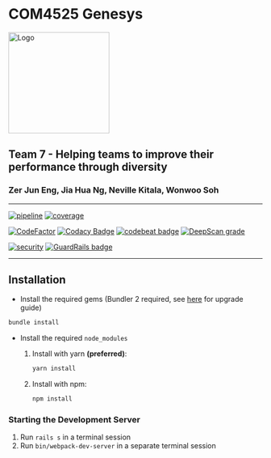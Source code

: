 # COM4525 Genesys

<img width="200" src="https://raw.githubusercontent.com/Juneezee/project/master/public/images/logo/logo_horizontal.svg?sanitize=true" alt="Logo">

## Team 7 - Helping teams to improve their performance through diversity

### Zer Jun Eng, Jia Hua Ng, Neville Kitala, Wonwoo Soh

* * *

[![pipeline](https://git.shefcompsci.org.uk/com4525-2019-20/team07/project/badges/master/pipeline.svg)](https://git.shefcompsci.org.uk/com4525-2019-20/team07/project/pipelines)
[![coverage](https://git.shefcompsci.org.uk/com4525-2019-20/team07/project/badges/master/coverage.svg)](https://juneezee.github.io/project)

[![CodeFactor](https://www.codefactor.io/repository/github/juneezee/diversify/badge)](https://www.codefactor.io/repository/github/juneezee/diversify/issues)
[![Codacy Badge](https://api.codacy.com/project/badge/Grade/d609b36fd4534ca48d8c86e762fa0d51)](https://www.codacy.com/manual/Juneezee/project?utm_source=github.com&utm_medium=referral&utm_content=Juneezee/project&utm_campaign=Badge_Grade)
[![codebeat badge](https://codebeat.co/badges/01195a38-ef45-42b3-a609-14d65e55a40c)](https://codebeat.co/projects/github-com-juneezee-project-master)
[![DeepScan grade](https://deepscan.io/api/teams/5941/projects/8683/branches/108632/badge/grade.svg)](https://deepscan.io/dashboard#view=project&tid=5941&pid=8683&bid=108632)

[![security](https://hakiri.io/github/Juneezee/project/master.svg)](https://hakiri.io/github/Juneezee/project/master)
[![GuardRails badge](https://api.guardrails.io/v2/badges/Juneezee/diversify.svg?token=0bd329499a2c2a192e32591c66cecebdd048f143cadbead5c2ade1248d7d8cee&provider=github)](https://dashboard.guardrails.io/gh/Juneezee/28974)

* * *

## Installation

-   Install the required gems (Bundler 2 required, see
    [here](https://bundler.io/v2.0/guides/bundler_2_upgrade.html) for upgrade guide)

```bash
bundle install
```

-   Install the required `node_modules`

    1.  Install with yarn **(preferred)**:
        ```bash
        yarn install
        ```

    2.  Install with npm:
        ```bash
        npm install
        ```

### Starting the Development Server

1.  Run `rails s` in a terminal session
2.  Run `bin/webpack-dev-server` in a separate terminal session
